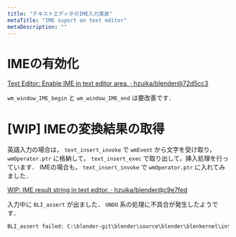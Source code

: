 ```yaml
---
title: "テキストエディタのIME入力実装"
metaTitle: "IME suport on text editor"
metaDescription: ""
---
```


# IMEの有効化

[Text Editor: Enable IME in text editor area. · hzuika/blender@72d5cc3](https://github.com/hzuika/blender/commit/72d5cc3ff3d070a6932a60aa1862615ca0120375)

`wm_window_IME_begin` と `wm_window_IME_end` は要改善です．

# \[WIP\] IMEの変換結果の取得

英語入力の場合は， `text_insert_invoke` で `wmEvent` から文字を受け取り， `wmOperator.ptr` に格納して， `text_insert_exec` で取り出して，挿入処理を行っています．
IMEの場合も， `text_insert_invoke` で `wmOperator.ptr` に入れてみました．

[WIP: IME result string in text editor. · hzuika/blender@c9e7fed](https://github.com/hzuika/blender/commit/c9e7fed03bbee63a3957f2b1fa54650e21b90ead)

入力中に `BLI_assert` が出ました．
`UNDO` 系の処理に不具合が発生したようです．
```txt
BLI_assert failed: C:\blender-git\blender\source\blender\blenkernel\intern\undo_system.c:448, BKE_undosys_step_push_init_with_type(), at 'ustack->step_init == ((void *)0)'
```